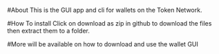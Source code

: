 #About
This is the GUI app and cli for wallets on the Token Network.


#How To install
Click on download as zip in github to download the files then extract them to a folder.


#More will be available on how to download and use the wallet GUI
